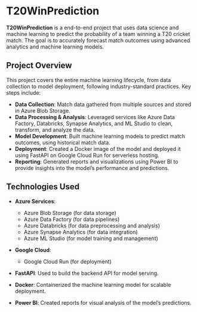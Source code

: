 # T20WinPrediction

**T20WinPrediction** is a end-to-end project that uses data science and machine learning to predict the probability of a team winning a T20 cricket match. The goal is to accurately forecast match outcomes using advanced analytics and machine learning models.

## Project Overview

This project covers the entire machine learning lifecycle, from data collection to model deployment, following industry-standard practices. Key steps include:

- **Data Collection**: Match data gathered from multiple sources and stored in Azure Blob Storage.
- **Data Processing & Analysis**: Leveraged services like Azure Data Factory, Databricks, Synapse Analytics, and ML Studio to clean, transform, and analyze the data.
- **Model Development**: Built machine learning models to predict match outcomes, using historical match data.
- **Deployment**: Created a Docker image of the model and deployed it using FastAPI on Google Cloud Run for serverless hosting.
- **Reporting**: Generated reports and visualizations using Power BI to provide insights into the model’s performance and predictions.

## Technologies Used

- **Azure Services**:
  - Azure Blob Storage (for data storage)
  - Azure Data Factory (for data pipelines)
  - Azure Databricks (for data preprocessing and analysis)
  - Azure Synapse Analytics (for data integration)
  - Azure ML Studio (for model training and management)
  
- **Google Cloud**: 
  - Google Cloud Run (for deployment)
  
- **FastAPI**: Used to build the backend API for model serving.
- **Docker**: Containerized the machine learning model for scalable deployment.
- **Power BI**: Created reports for visual analysis of the model’s predictions.
